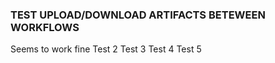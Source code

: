 ### TEST UPLOAD/DOWNLOAD ARTIFACTS BETEWEEN WORKFLOWS
Seems to work fine
Test 2
Test 3
Test 4
Test 5

